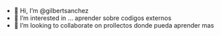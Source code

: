 - 👋 Hi, I’m @gilbertsanchez
- 👀 I’m interested in ... aprender sobre codigos externos
- 💞️ I’m looking to collaborate on  prollectos donde pueda aprender mas 
<!---
gilbertsanchez/gilbertsanchez is a ✨ special ✨ repository because its `README.md` (this file) appears on your GitHub profile.
You can click the Preview link to take a look at your changes.
--->
